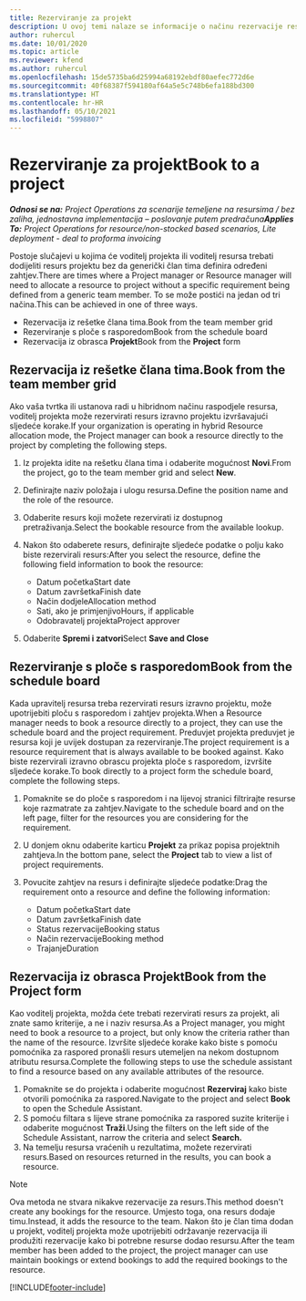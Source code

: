 ```yaml
---
title: Rezerviranje za projekt
description: U ovoj temi nalaze se informacije o načinu rezervacije resursa za projekt.
author: ruhercul
ms.date: 10/01/2020
ms.topic: article
ms.reviewer: kfend
ms.author: ruhercul
ms.openlocfilehash: 15de5735ba6d25994a68192ebdf80aefec772d6e
ms.sourcegitcommit: 40f68387f594180af64a5e5c748b6efa188bd300
ms.translationtype: HT
ms.contentlocale: hr-HR
ms.lasthandoff: 05/10/2021
ms.locfileid: "5998807"
---
```

# <a name="book-to-a-project"></a><span data-ttu-id="a5307-103">Rezerviranje za projekt</span><span class="sxs-lookup"><span data-stu-id="a5307-103">Book to a project</span></span>

<span data-ttu-id="a5307-104">_**Odnosi se na:** Project Operations za scenarije temeljene na resursima / bez zaliha, jednostavna implementacija – poslovanje putem predračuna_</span><span class="sxs-lookup"><span data-stu-id="a5307-104">_**Applies To:** Project Operations for resource/non-stocked based scenarios, Lite deployment - deal to proforma invoicing_</span></span>

<span data-ttu-id="a5307-105">Postoje slučajevi u kojima će voditelj projekta ili voditelj resursa trebati dodijeliti resurs projektu bez da generički član tima definira određeni zahtjev.</span><span class="sxs-lookup"><span data-stu-id="a5307-105">There are times where a Project manager or Resource manager will need to allocate a resource to project without a specific requirement being defined from a generic team member.</span></span> <span data-ttu-id="a5307-106">To se može postići na jedan od tri načina.</span><span class="sxs-lookup"><span data-stu-id="a5307-106">This can be achieved in one of three ways.</span></span>

- <span data-ttu-id="a5307-107">Rezervacija iz rešetke člana tima.</span><span class="sxs-lookup"><span data-stu-id="a5307-107">Book from the team member grid</span></span>
- <span data-ttu-id="a5307-108">Rezerviranje s ploče s rasporedom</span><span class="sxs-lookup"><span data-stu-id="a5307-108">Book from the schedule board</span></span>
- <span data-ttu-id="a5307-109">Rezervacija iz obrasca **Projekt**</span><span class="sxs-lookup"><span data-stu-id="a5307-109">Book from the **Project** form</span></span>

## <a name="book-from-the-team-member-grid"></a><span data-ttu-id="a5307-110">Rezervacija iz rešetke člana tima.</span><span class="sxs-lookup"><span data-stu-id="a5307-110">Book from the team member grid</span></span>

<span data-ttu-id="a5307-111">Ako vaša tvrtka ili ustanova radi u hibridnom načinu raspodjele resursa, voditelj projekta može rezervirati resurs izravno projektu izvršavajući sljedeće korake.</span><span class="sxs-lookup"><span data-stu-id="a5307-111">If your organization is operating in hybrid Resource allocation mode, the Project manager can book a resource directly to the project by completing the following steps.</span></span>

1. <span data-ttu-id="a5307-112">Iz projekta idite na rešetku člana tima i odaberite mogućnost **Novi**.</span><span class="sxs-lookup"><span data-stu-id="a5307-112">From the project, go to the team member grid and select **New**.</span></span>
2. <span data-ttu-id="a5307-113">Definirajte naziv položaja i ulogu resursa.</span><span class="sxs-lookup"><span data-stu-id="a5307-113">Define the position name and the role of the resource.</span></span>
3. <span data-ttu-id="a5307-114">Odaberite resurs koji možete rezervirati iz dostupnog pretraživanja.</span><span class="sxs-lookup"><span data-stu-id="a5307-114">Select the bookable resource from the available lookup.</span></span>
4. <span data-ttu-id="a5307-115">Nakon što odaberete resurs, definirajte sljedeće podatke o polju kako biste rezervirali resurs:</span><span class="sxs-lookup"><span data-stu-id="a5307-115">After you select the resource, define the following field information to book the resource:</span></span>

    - <span data-ttu-id="a5307-116">Datum početka</span><span class="sxs-lookup"><span data-stu-id="a5307-116">Start date</span></span>
    - <span data-ttu-id="a5307-117">Datum završetka</span><span class="sxs-lookup"><span data-stu-id="a5307-117">Finish date</span></span>
    - <span data-ttu-id="a5307-118">Način dodjele</span><span class="sxs-lookup"><span data-stu-id="a5307-118">Allocation method</span></span>
    - <span data-ttu-id="a5307-119">Sati, ako je primjenjivo</span><span class="sxs-lookup"><span data-stu-id="a5307-119">Hours, if applicable</span></span>
    - <span data-ttu-id="a5307-120">Odobravatelj projekta</span><span class="sxs-lookup"><span data-stu-id="a5307-120">Project approver</span></span>

6. <span data-ttu-id="a5307-121">Odaberite **Spremi i zatvori**</span><span class="sxs-lookup"><span data-stu-id="a5307-121">Select **Save and Close**</span></span>

## <a name="book-from-the-schedule-board"></a><span data-ttu-id="a5307-122">Rezerviranje s ploče s rasporedom</span><span class="sxs-lookup"><span data-stu-id="a5307-122">Book from the schedule board</span></span>

<span data-ttu-id="a5307-123">Kada upravitelj resursa treba rezervirati resurs izravno projektu, može upotrijebiti ploču s rasporedom i zahtjev projekta.</span><span class="sxs-lookup"><span data-stu-id="a5307-123">When a Resource manager needs to book a resource directly to a project, they can use the schedule board and the project requirement.</span></span> <span data-ttu-id="a5307-124">Preduvjet projekta preduvjet je resursa koji je uvijek dostupan za rezerviranje.</span><span class="sxs-lookup"><span data-stu-id="a5307-124">The project requirement is a resource requirement that is always available to be booked against.</span></span> <span data-ttu-id="a5307-125">Kako biste rezervirali izravno obrascu projekta ploče s rasporedom, izvršite sljedeće korake.</span><span class="sxs-lookup"><span data-stu-id="a5307-125">To book directly to a project form the schedule board, complete the following steps.</span></span>

1. <span data-ttu-id="a5307-126">Pomaknite se do ploče s rasporedom i na lijevoj stranici filtrirajte resurse koje razmatrate za zahtjev.</span><span class="sxs-lookup"><span data-stu-id="a5307-126">Navigate to the schedule board and on the left page, filter for the resources you are considering for the requirement.</span></span>
2. <span data-ttu-id="a5307-127">U donjem oknu odaberite karticu **Projekt** za prikaz popisa projektnih zahtjeva.</span><span class="sxs-lookup"><span data-stu-id="a5307-127">In the bottom pane, select the **Project** tab to view a list of project requirements.</span></span>
3. <span data-ttu-id="a5307-128">Povucite zahtjev na resurs i definirajte sljedeće podatke:</span><span class="sxs-lookup"><span data-stu-id="a5307-128">Drag the requirement onto a resource and define the following information:</span></span>

    - <span data-ttu-id="a5307-129">Datum početka</span><span class="sxs-lookup"><span data-stu-id="a5307-129">Start date</span></span>
    - <span data-ttu-id="a5307-130">Datum završetka</span><span class="sxs-lookup"><span data-stu-id="a5307-130">Finish date</span></span>
    - <span data-ttu-id="a5307-131">Status rezervacije</span><span class="sxs-lookup"><span data-stu-id="a5307-131">Booking status</span></span>
    - <span data-ttu-id="a5307-132">Način rezervacije</span><span class="sxs-lookup"><span data-stu-id="a5307-132">Booking method</span></span>
    - <span data-ttu-id="a5307-133">Trajanje</span><span class="sxs-lookup"><span data-stu-id="a5307-133">Duration</span></span>

## <a name="book-from-the-project-form"></a><span data-ttu-id="a5307-134">Rezervacija iz obrasca Projekt</span><span class="sxs-lookup"><span data-stu-id="a5307-134">Book from the Project form</span></span>

<span data-ttu-id="a5307-135">Kao voditelj projekta, možda ćete trebati rezervirati resurs za projekt, ali znate samo kriterije, a ne i naziv resursa.</span><span class="sxs-lookup"><span data-stu-id="a5307-135">As a Project manager, you might need to book a resource to a project, but only know the criteria rather than the name of the resource.</span></span> <span data-ttu-id="a5307-136">Izvršite sljedeće korake kako biste s pomoću pomoćnika za raspored pronašli resurs utemeljen na nekom dostupnom atributu resursa.</span><span class="sxs-lookup"><span data-stu-id="a5307-136">Complete the following steps to use the schedule assistant to find a resource based on any available attributes of the resource.</span></span> 

1. <span data-ttu-id="a5307-137">Pomaknite se do projekta i odaberite mogućnost **Rezerviraj** kako biste otvorili pomoćnika za raspored.</span><span class="sxs-lookup"><span data-stu-id="a5307-137">Navigate to the project and select **Book** to open the Schedule Assistant.</span></span>
2. <span data-ttu-id="a5307-138">S pomoću filtara s lijeve strane pomoćnika za raspored suzite kriterije i odaberite mogućnost **Traži**.</span><span class="sxs-lookup"><span data-stu-id="a5307-138">Using the filters on the left side of the Schedule Assistant, narrow the criteria and select **Search.**</span></span>
3. <span data-ttu-id="a5307-139">Na temelju resursa vraćenih u rezultatima, možete rezervirati resurs.</span><span class="sxs-lookup"><span data-stu-id="a5307-139">Based on resources returned in the results, you can book a resource.</span></span>

> [!NOTE]
> <span data-ttu-id="a5307-140">Ova metoda ne stvara nikakve rezervacije za resurs.</span><span class="sxs-lookup"><span data-stu-id="a5307-140">This method doesn't create any bookings for the resource.</span></span> <span data-ttu-id="a5307-141">Umjesto toga, ona resurs dodaje timu.</span><span class="sxs-lookup"><span data-stu-id="a5307-141">Instead, it adds the resource to the team.</span></span> <span data-ttu-id="a5307-142">Nakon što je član tima dodan u projekt, voditelj projekta može upotrijebiti održavanje rezervacija ili produžiti rezervacije kako bi potrebne resurse dodao resursu.</span><span class="sxs-lookup"><span data-stu-id="a5307-142">After the team member has been added to the project, the project manager can use maintain bookings or extend bookings to add the required bookings to the resource.</span></span>


[!INCLUDE[footer-include](../includes/footer-banner.md)]